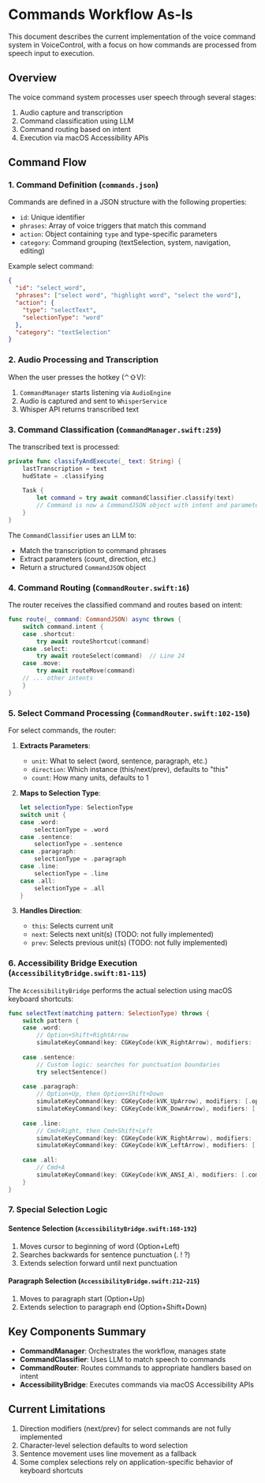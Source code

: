 # Commands Workflow As-Is

This document describes the current implementation of the voice command system in VoiceControl, with a focus on how commands are processed from speech input to execution.

## Overview

The voice command system processes user speech through several stages:
1. Audio capture and transcription
2. Command classification using LLM
3. Command routing based on intent
4. Execution via macOS Accessibility APIs

## Command Flow

### 1. Command Definition (`commands.json`)

Commands are defined in a JSON structure with the following properties:
- `id`: Unique identifier
- `phrases`: Array of voice triggers that match this command
- `action`: Object containing `type` and type-specific parameters
- `category`: Command grouping (textSelection, system, navigation, editing)

Example select command:
```json
{
  "id": "select_word",
  "phrases": ["select word", "highlight word", "select the word"],
  "action": {
    "type": "selectText",
    "selectionType": "word"
  },
  "category": "textSelection"
}
```

### 2. Audio Processing and Transcription

When the user presses the hotkey (⌃⇧V):
1. `CommandManager` starts listening via `AudioEngine`
2. Audio is captured and sent to `WhisperService`
3. Whisper API returns transcribed text

### 3. Command Classification (`CommandManager.swift:259`)

The transcribed text is processed:
```swift
private func classifyAndExecute(_ text: String) {
    lastTranscription = text
    hudState = .classifying
    
    Task {
        let command = try await commandClassifier.classify(text)
        // Command is now a CommandJSON object with intent and parameters
    }
}
```

The `CommandClassifier` uses an LLM to:
- Match the transcription to command phrases
- Extract parameters (count, direction, etc.)
- Return a structured `CommandJSON` object

### 4. Command Routing (`CommandRouter.swift:16`)

The router receives the classified command and routes based on intent:
```swift
func route(_ command: CommandJSON) async throws {
    switch command.intent {
    case .shortcut:
        try await routeShortcut(command)
    case .select:
        try await routeSelect(command)  // Line 24
    case .move:
        try await routeMove(command)
    // ... other intents
    }
}
```

### 5. Select Command Processing (`CommandRouter.swift:102-150`)

For select commands, the router:

1. **Extracts Parameters**:
   - `unit`: What to select (word, sentence, paragraph, etc.)
   - `direction`: Which instance (this/next/prev), defaults to "this"
   - `count`: How many units, defaults to 1

2. **Maps to Selection Type**:
   ```swift
   let selectionType: SelectionType
   switch unit {
   case .word:
       selectionType = .word
   case .sentence:
       selectionType = .sentence
   case .paragraph:
       selectionType = .paragraph
   case .line:
       selectionType = .line
   case .all:
       selectionType = .all
   }
   ```

3. **Handles Direction**:
   - `this`: Selects current unit
   - `next`: Selects next unit(s) (TODO: not fully implemented)
   - `prev`: Selects previous unit(s) (TODO: not fully implemented)

### 6. Accessibility Bridge Execution (`AccessibilityBridge.swift:81-115`)

The `AccessibilityBridge` performs the actual selection using macOS keyboard shortcuts:

```swift
func selectText(matching pattern: SelectionType) throws {
    switch pattern {
    case .word:
        // Option+Shift+RightArrow
        simulateKeyCommand(key: CGKeyCode(kVK_RightArrow), modifiers: [.option, .shift])
    
    case .sentence:
        // Custom logic: searches for punctuation boundaries
        try selectSentence()
    
    case .paragraph:
        // Option+Up, then Option+Shift+Down
        simulateKeyCommand(key: CGKeyCode(kVK_UpArrow), modifiers: [.option])
        simulateKeyCommand(key: CGKeyCode(kVK_DownArrow), modifiers: [.option, .shift])
    
    case .line:
        // Cmd+Right, then Cmd+Shift+Left
        simulateKeyCommand(key: CGKeyCode(kVK_RightArrow), modifiers: [.command])
        simulateKeyCommand(key: CGKeyCode(kVK_LeftArrow), modifiers: [.command, .shift])
    
    case .all:
        // Cmd+A
        simulateKeyCommand(key: CGKeyCode(kVK_ANSI_A), modifiers: [.command])
    }
}
```

### 7. Special Selection Logic

#### Sentence Selection (`AccessibilityBridge.swift:168-192`)
1. Moves cursor to beginning of word (Option+Left)
2. Searches backwards for sentence punctuation (. ! ?)
3. Extends selection forward until next punctuation

#### Paragraph Selection (`AccessibilityBridge.swift:212-215`)
1. Moves to paragraph start (Option+Up)
2. Extends selection to paragraph end (Option+Shift+Down)

## Key Components Summary

- **CommandManager**: Orchestrates the workflow, manages state
- **CommandClassifier**: Uses LLM to match speech to commands
- **CommandRouter**: Routes commands to appropriate handlers based on intent
- **AccessibilityBridge**: Executes commands via macOS Accessibility APIs

## Current Limitations

1. Direction modifiers (next/prev) for select commands are not fully implemented
2. Character-level selection defaults to word selection
3. Sentence movement uses line movement as a fallback
4. Some complex selections rely on application-specific behavior of keyboard shortcuts